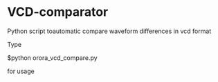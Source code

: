 # VCD-comparator
Python script toautomatic compare waveform differences in vcd format

Type 

$python orora_vcd_compare.py

for usage